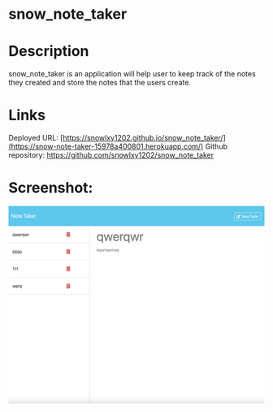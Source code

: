 # snow_note_taker
# Description
snow_note_taker is an application will help user to keep track of the notes they created and store the notes that the users create.
# Links
Deployed URL: [https://snowlxy1202.github.io/snow_note_taker/](https://snow-note-taker-15978a400801.herokuapp.com/)
Github repository: https://github.com/snowlxy1202/snow_note_taker
# Screenshot:
![Alt text](image.png)
